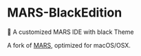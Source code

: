 
# MARS-BlackEdition
🔭 A customized MARS IDE with black Theme

A fork of [MARS](http://courses.missouristate.edu/KenVollmar/mars/), optimized for macOS/OSX.


